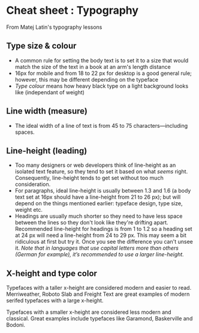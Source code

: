 # Cheat sheet : Typography

From Matej Latin's typography lessons

## Type size & colour

- A common rule for setting the body text is to set it to a size that would match the size of the text in a book at an arm's length distance
- 16px for mobile and from 18 to 22 px for desktop is a good general rule; however, this may be different depending on the typeface
- _Type colour_ means how heavy black type on a light background looks like (independant of weight)

## Line width (measure)

- The ideal width of a line of text is from 45 to 75 characters—including spaces. 

## Line-height (leading)

- Too many designers or web developers think of line-height as an isolated text feature, so they tend to set it based on what _seems_ right. Consequently, line-height tends to get set without too much consideration.
- For paragraphs, ideal line-height is usually between 1.3 and 1.6 (a body text set at 16px should have a line-height from 21 to 26 px); but will depend on the things mentioned earlier: typeface design, type size, weight etc.
- Headings are usually much shorter so they need to have less space between the lines so they don't look like they're drifting apart. Recommended line-height for headings is from 1 to 1.2 so a heading set at 24 px will need a line-height from 24 to 29 px. This may seem a bit ridiculous at first but try it. Once you see the difference you can't unsee it. _Note that in languages that use capital letters more than others (German for example), it’s recommended to use a larger line-height._

## X-height and type color

Typefaces with a taller x-height are considered modern and easier to read. Merriweather, Roboto Slab and Freight Text are great examples of modern serifed typefaces with a large x-height.

Typefaces with a smaller x-height are considered less modern and classical. Great examples include typefaces like Garamond, Baskerville and Bodoni.
